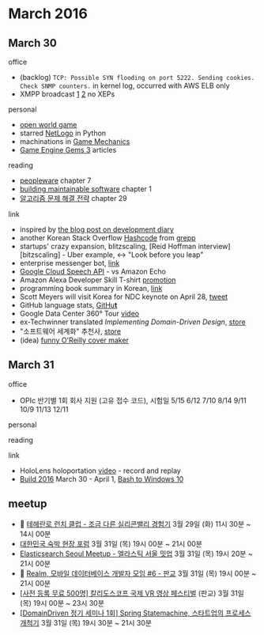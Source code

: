 # March 2016

## March 30

office
* (backlog) `TCP: Possible SYN flooding on port 5222. Sending cookies.  Check SNMP counters.` in kernel log, occurred with AWS ELB only
* XMPP broadcast [1][broadcast_1] [2][broadcast_2] no XEPs

[broadcast_1]: http://stackoverflow.com/questions/31182911/how-to-broadcast-using-xmpp
[broadcast_2]: https://community.oracle.com/thread/2008002

personal
* [open world game](https://en.wikipedia.org/wiki/Open_world)
 * starred [NetLogo](https://github.com/NetLogo/NetLogo) in Python
 * machinations in [Game Mechanics](http://www.amazon.com/Game-Mechanics-Advanced-Design-Voices/dp/0321820274)
 * [Game Engine Gems 3](http://www.amazon.com/Game-Engine-Gems-Eric-Lengyel/dp/1498755658) articles

reading
* [peopleware][agile_repo] chapter 7
* [building maintainable software][agile_repo] chapter 1
* [알고리즘 문제 해결 전략][algo_repo] chapter 29 

[agile_repo]: https://github.com/deliberate-practice/agile
[algo_repo]: https://github.com/deliberate-practice/algo

link
* inspired by [the blog post on development diary][dev_diary]
* another Korean Stack Overflow [Hashcode][hashcode] from [grepp][grepp]
* startups' crazy expansion, blitzscaling, [Reid Hoffman interview][bitzscaling] - Uber example, <-> "Look before you leap"
* enterprise messenger bot, [link][enterprise_bot]
* [Google Cloud Speech API][speech_api] - vs Amazon Echo
* Amazon Alexa Developer Skill T-shirt [promotion][amazon_promo]
* programming book summary in Korean, [link][book_summary]
* Scott Meyers will visit Korea for NDC keynote on April 28, [tweet][korea_visit]
* GitHub language stats, [GitHu**t**][githut]
* Google Data Center 360° Tour [video][google_tour]
* ex-Techwinner translated *Implementing Domain-Driven Design*, [store][ddd]
* "소프트웨어 세계화" 추천사, [store][global_software]
* (idea) [funny O'Reilly cover maker][funny_cover]

[dev_diary]: https://brunch.co.kr/@ourlove/43
[hashcode]: http://hashcode.co.kr/
[grepp]: http://www.grepp.co/
[blitzscaling]: https://hbr.org/2016/04/blitzscaling
[enterprise_bot]: http://techcrunch.com/2016/01/25/workato-chatbot-brings-enterprise-workflow-into-slack/
[speech_api]: https://cloud.google.com/speech/
[amazon_promo]: https://developer.amazon.com/public/solutions/alexa/alexa-skills-kit/content/alexa-developer-skill-promotion
[book_summary]: http://devsong.tistory.com/category/Books_tech
[korea_visit]: https://twitter.com/insightbook/status/698043583807401984
[githut]: http://githut.info/
[google_tour]: https://www.youtube.com/watch?v=zDAYZU4A3w0
[ddd]: http://www.kyobobook.co.kr/product/detailViewKor.laf?barcode=9788960778429
[global_software]: http://www.kyobobook.co.kr/product/detailViewKor.laf?barcode=9788968482663
[funny_cover]: https://www.reddit.com/r/ProgrammerHumor/comments/1ykdi6/web_development_with_assembly/

## March 31

office
* OPIc 반기별 1회 회사 지원 (고유 접수 코드), 시험일 5/15 6/12 7/10 8/14 9/11 10/9 11/13 12/11

personal

reading

link
* HoloLens holoportation [video][holoportation] - record and replay
* [Build 2016][build_2016] March 30 - April 1, [Bash to Windows 10][windows_bash]

[holoportation]: https://www.youtube.com/watch?v=7d59O6cfaM0
[build_2016]: https://build.microsoft.com/
[windows_bash]: http://techcrunch.com/2016/03/30/be-very-afraid-hell-has-frozen-over-bash-is-coming-to-windows-10/

## meetup

* :paw_prints: [테헤란로 런치 클럽 - 조금 다른 실리콘밸리 경험기](http://onoffmix.com/event/64503) 3월 29일 (화) 11시 30분 ~ 14시 00분
* [대한민국 숙박 현장 포럼](http://onoffmix.com/event/64658) 3월 31일 (목) 19시 00분 ~ 21시 00분
* [Elasticsearch Seoul Meetup - 엘라스틱 서울 밋업](http://onoffmix.com/event/64039) 3월 31일 (목) 19시 20분 ~ 21시 00분
* :paw_prints: [Realm, 모바일 데이터베이스 개발자 모임 #6 - 판교](http://onoffmix.com/event/64578) 3월 31일 (목) 19시 00분 ~ 21시 00분
* [[사전 등록 무료 500명] 칼리도스코프 국제 VR 영상 페스티벌](http://onoffmix.com/event/63689) (판교) 3월 31일 (목) 19시 00분 ~ 23시 30분
* [[DomainDriven 정기 세미나 1회] Spring Statemachine, 스타트업의 프로세스 개척기](http://onoffmix.com/event/64653) 3월 31일 (목) 19시 30분 ~ 21시 30분


